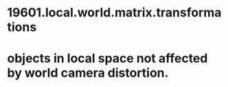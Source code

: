 # 19601.local.world.matrix.transformations

# objects in local space not affected by world camera distortion.
